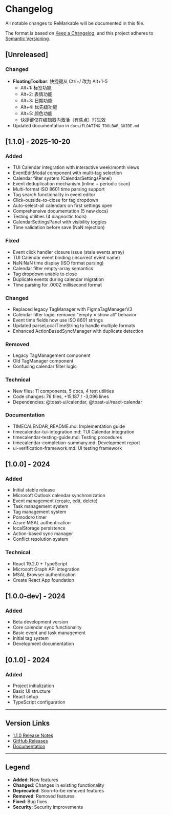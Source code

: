 # Changelog

All notable changes to ReMarkable will be documented in this file.

The format is based on [Keep a Changelog](https://keepachangelog.com/en/1.0.0/),
and this project adheres to [Semantic Versioning](https://semver.org/spec/v2.0.0.html).

## [Unreleased]

### Changed
- **FloatingToolbar**: 快捷键从 Ctrl+/ 改为 Alt+1-5
  - Alt+1: 标签功能
  - Alt+2: 表情功能
  - Alt+3: 日期功能
  - Alt+4: 优先级功能
  - Alt+5: 颜色功能
  - 快捷键仅在编辑器内激活（有焦点）时生效
- Updated documentation in `docs/FLOATING_TOOLBAR_GUIDE.md`

## [1.1.0] - 2025-10-20

### Added
- TUI Calendar integration with interactive week/month views
- EventEditModal component with multi-tag selection
- Calendar filter system (CalendarSettingsPanel)
- Event deduplication mechanism (inline + periodic scan)
- Multi-format ISO 8601 time parsing support
- Tag search functionality in event editor
- Click-outside-to-close for tag dropdown
- Auto-select-all calendars on first settings open
- Comprehensive documentation (5 new docs)
- Testing utilities (4 diagnostic tools)
- CalendarSettingsPanel with visibility toggles
- Time validation before save (NaN rejection)

### Fixed
- Event click handler closure issue (stale events array)
- TUI Calendar event binding (incorrect event name)
- NaN:NaN time display (ISO format parsing)
- Calendar filter empty-array semantics
- Tag dropdown unable to close
- Duplicate events during calendar migration
- Time parsing for .000Z millisecond format

### Changed
- Replaced legacy TagManager with FigmaTagManagerV3
- Calendar filter logic: removed "empty = show all" behavior
- Event time fields now use ISO 8601 strings
- Updated parseLocalTimeString to handle multiple formats
- Enhanced ActionBasedSyncManager with duplicate detection

### Removed
- Legacy TagManagement component
- Old TagManager component
- Confusing calendar filter logic

### Technical
- New files: 11 components, 5 docs, 4 test utilities
- Code changes: 76 files, +15,187 / -3,096 lines
- Dependencies: @toast-ui/calendar, @toast-ui/react-calendar

### Documentation
- TIMECALENDAR_README.md: Implementation guide
- timecalendar-tui-integration.md: TUI Calendar integration
- timecalendar-testing-guide.md: Testing procedures
- timecalendar-completion-summary.md: Development report
- ui-verification-framework.md: UI testing framework

## [1.0.0] - 2024

### Added
- Initial stable release
- Microsoft Outlook calendar synchronization
- Event management (create, edit, delete)
- Task management system
- Tag management system
- Pomodoro timer
- Azure MSAL authentication
- localStorage persistence
- Action-based sync manager
- Conflict resolution system

### Technical
- React 19.2.0 + TypeScript
- Microsoft Graph API integration
- MSAL Browser authentication
- Create React App foundation

## [1.0.0-dev] - 2024

### Added
- Beta development version
- Core calendar sync functionality
- Basic event and task management
- Initial tag system
- Development documentation

## [0.1.0] - 2024

### Added
- Project initialization
- Basic UI structure
- React setup
- TypeScript configuration

---

## Version Links

- [1.1.0 Release Notes](./RELEASE_NOTES_v1.1.md)
- [GitHub Releases](https://github.com/zoeysnowy/ReMarkable/releases)
- [Documentation](./docs/)

---

## Legend

- **Added**: New features
- **Changed**: Changes in existing functionality
- **Deprecated**: Soon-to-be removed features
- **Removed**: Removed features
- **Fixed**: Bug fixes
- **Security**: Security improvements
